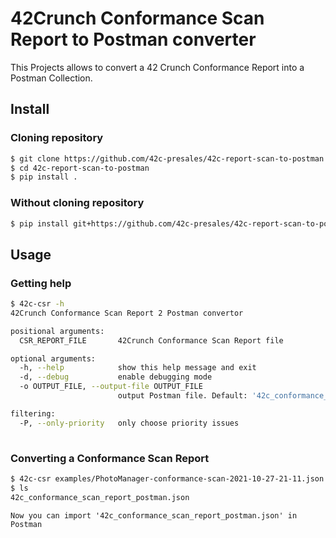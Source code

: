 # 42Crunch Conformance Scan Report to Postman converter

This Projects allows to convert a 42 Crunch Conformance Report into a Postman Collection.

## Install

### Cloning repository

```bash
$ git clone https://github.com/42c-presales/42c-report-scan-to-postman.git
$ cd 42c-report-scan-to-postman
$ pip install .
```

### Without cloning repository

```bash
$ pip install git+https://github.com/42c-presales/42c-report-scan-to-postman.git
```

## Usage 

### Getting help

```bash
$ 42c-csr -h
42Crunch Conformance Scan Report 2 Postman convertor

positional arguments:
  CSR_REPORT_FILE       42Crunch Conformance Scan Report file

optional arguments:
  -h, --help            show this help message and exit
  -d, --debug           enable debugging mode
  -o OUTPUT_FILE, --output-file OUTPUT_FILE
                        output Postman file. Default: '42c_conformance_scan_report_postman.json'

filtering:
  -P, --only-priority   only choose priority issues
 
```

### Converting a Conformance Scan Report

```bash
$ 42c-csr examples/PhotoManager-conformance-scan-2021-10-27-21-11.json
$ ls
42c_conformance_scan_report_postman.json
```
    Now you can import '42c_conformance_scan_report_postman.json' in Postman
